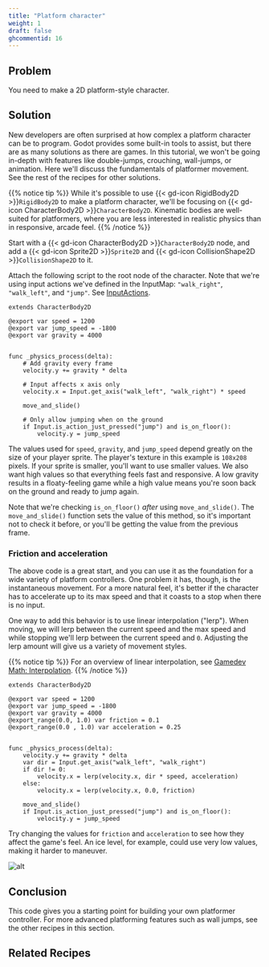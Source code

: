 ```yaml
---
title: "Platform character"
weight: 1
draft: false
ghcommentid: 16
---
```


## Problem

You need to make a 2D platform-style character.

## Solution

New developers are often surprised at how complex a platform character can be to program. Godot provides some built-in tools to assist, but there are as many solutions as there are games. In this tutorial, we won't be going in-depth with features like double-jumps, crouching, wall-jumps, or animation. Here we'll discuss the fundamentals of platformer movement. See the rest of the recipes for other solutions.

{{% notice tip %}}
While it's possible to use {{< gd-icon RigidBody2D >}}`RigidBody2D` to make a platform character, we'll be focusing on {{< gd-icon CharacterBody2D >}}`CharacterBody2D`. Kinematic bodies are well-suited for platformers, where you are less interested in realistic physics than in responsive, arcade feel.
{{% /notice %}}

Start with a {{< gd-icon CharacterBody2D >}}`CharacterBody2D` node, and add a {{< gd-icon Sprite2D >}}`Sprite2D` and {{< gd-icon CollisionShape2D >}}`CollisionShape2D` to it.

Attach the following script to the root node of the character. Note that we're using input actions we've defined in the InputMap: `"walk_right"`, `"walk_left"`, and `"jump"`. See [InputActions](/godot_recipes/4.x/input/input_actions/).

```gdscript
extends CharacterBody2D

@export var speed = 1200
@export var jump_speed = -1800
@export var gravity = 4000


func _physics_process(delta):
    # Add gravity every frame
    velocity.y += gravity * delta

    # Input affects x axis only
    velocity.x = Input.get_axis("walk_left", "walk_right") * speed

    move_and_slide()

    # Only allow jumping when on the ground
    if Input.is_action_just_pressed("jump") and is_on_floor():
        velocity.y = jump_speed
```

The values used for `speed`, `gravity`, and `jump_speed` depend greatly on the size of your player sprite. The player's texture in this example is `108x208` pixels. If your sprite is smaller, you'll want to use smaller values. We also want high values so that everything feels fast and responsive. A low gravity results in a floaty-feeling game while a high value means you're soon back on the ground and ready to jump again.

Note that we're checking `is_on_floor()` *after* using `move_and_slide()`. The `move_and_slide()` function sets the value of this method, so it's important not to check it before, or you'll be getting the value from the previous frame.

### Friction and acceleration

The above code is a great start, and you can use it as the foundation for a wide variety of platform controllers. One problem it has, though, is the instantaneous movement. For a more natural feel, it's better if the character has to accelerate up to its max speed and that it coasts to a stop when there is no input.

One way to add this behavior is to use linear interpolation ("lerp"). When moving, we will lerp between the current speed and the max speed and while stopping we'll lerp between the current speed and `0`. Adjusting the lerp amount will give us a variety of movement styles.

{{% notice tip %}}
For an overview of linear interpolation, see [Gamedev Math: Interpolation](/godot_recipes/4.x/math/interpolation/).
{{% /notice %}}

```gdscript
extends CharacterBody2D

@export var speed = 1200
@export var jump_speed = -1800
@export var gravity = 4000
@export_range(0.0, 1.0) var friction = 0.1
@export_range(0.0 , 1.0) var acceleration = 0.25


func _physics_process(delta):
    velocity.y += gravity * delta
    var dir = Input.get_axis("walk_left", "walk_right")
    if dir != 0:
        velocity.x = lerp(velocity.x, dir * speed, acceleration)
    else:
        velocity.x = lerp(velocity.x, 0.0, friction)

    move_and_slide()
    if Input.is_action_just_pressed("jump") and is_on_floor():
        velocity.y = jump_speed
```

Try changing the values for `friction` and `acceleration` to see how they affect the game's feel. An ice level, for example, could use very low values, making it harder to maneuver.

![alt](/godot_recipes/4.x/img/platformer1.gif)

## Conclusion

This code gives you a starting point for building your own platformer controller. For more advanced platforming features such as wall jumps, see the other recipes in this section.
<!--
Download an example project using this recipe:

{{% notice note %}}
Download the project file here: [platform_character.zip](/godot_recipes/4.x/files/platform_character4.zip)
{{% /notice %}} -->

## Related Recipes

<!-- - [Input Intro](/godot_recipes/3.x/input/input_intro/)
- [Kinematic Friction](/godot_recipes/3.x/physics/kinematic_friction/) -->
